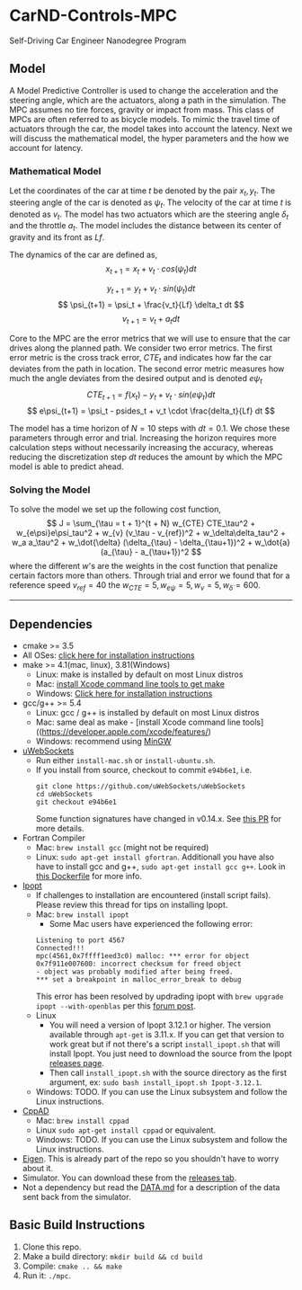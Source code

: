# CarND-Controls-MPC
Self-Driving Car Engineer Nanodegree Program

## Model
A Model Predictive Controller is used to change the acceleration and the steering angle, which are the actuators, along a path in
the simulation. The MPC assumes no tire forces, gravity or impact from mass. This class of MPCs are often referred to as bicycle
models. To mimic the travel time of actuators through the car, the model takes into account the latency. Next we will discuss the
mathematical model, the hyper parameters and the how we account for latency.

### Mathematical Model
Let the coordinates of the car at time $t$ be denoted by the pair $x_t, y_t$. The steering angle of the car is denoted as
$\psi_t$. The velocity of the car at time $t$ is denoted as $v_t$. The model has two actuators which are the steering angle
$\delta_t$ and the throttle $a_t$. The model includes the distance between its center of gravity and its front as $Lf$.

The dynamics of the car are defined as,
$$
     x_{t+1} = x_t + v_t \cdot cos(\psi_t) dt
$$

$$
     y_{t+1} = y_t + v_t \cdot sin(\psi_t) dt
$$
$$
     \psi_{t+1} = \psi_t + \frac{v_t}{Lf} \delta_t dt
$$
$$
     v_{t+1} = v_t + a_t dt
$$

Core to the MPC are the error metrics that we will use to ensure that the car drives along the planned path. We consider two error
metrics. The first error metric is the cross track error, $CTE_t$ and indicates how far the car deviates from the path in
location. The second error metric measures how much the angle deviates from the desired output and is denoted $e\psi_t$
$$
     CTE_{t+1} = f(x_t) - y_t + v_t \cdot sin(e\psi_t)  dt
$$
$$
     e\psi_{t+1} = \psi_t - psides_t + v_t \cdot \frac{delta_t}{Lf}  dt
$$

The model has a time horizon of $N = 10$ steps with $dt=0.1$. We chose these parameters through error and trial. Increasing the
horizon requires more calculation steps without necessarily increasing the accuracy, whereas reducing the discretization step $dt$
reduces the amount by which the MPC model is able to predict ahead.

### Solving the Model
To solve the model we set up the following cost function,
$$
J = \sum_{\tau = t + 1}^{t + N} w_{CTE}  CTE_\tau^2 + w_{e\psi}e\psi_tau^2 + w_{v} (v_\tau - v_{ref})^2 + w_\delta\delta_tau^2 +
w_a a_\tau^2 + w_\dot{\delta} (\delta_{\tau} - \delta_{\tau+1})^2 + w_\dot{a} (a_{\tau} - a_{\tau+1})^2
$$
where the different $w$'s are the weights in the cost function that penalize certain factors more than others. Through trial and
error we found that for a reference speed $v_{ref}=40$ the $w_{CTE} = 5, w_{e\psi} = 5, w_v = 5, w_{\dot{\delta}}=600$.

---

## Dependencies

* cmake >= 3.5
 * All OSes: [click here for installation instructions](https://cmake.org/install/)
* make >= 4.1(mac, linux), 3.81(Windows)
  * Linux: make is installed by default on most Linux distros
  * Mac: [install Xcode command line tools to get make](https://developer.apple.com/xcode/features/)
  * Windows: [Click here for installation instructions](http://gnuwin32.sourceforge.net/packages/make.htm)
* gcc/g++ >= 5.4
  * Linux: gcc / g++ is installed by default on most Linux distros
  * Mac: same deal as make - [install Xcode command line tools]((https://developer.apple.com/xcode/features/)
  * Windows: recommend using [MinGW](http://www.mingw.org/)
* [uWebSockets](https://github.com/uWebSockets/uWebSockets)
  * Run either `install-mac.sh` or `install-ubuntu.sh`.
  * If you install from source, checkout to commit `e94b6e1`, i.e.
    ```
    git clone https://github.com/uWebSockets/uWebSockets 
    cd uWebSockets
    git checkout e94b6e1
    ```
    Some function signatures have changed in v0.14.x. See [this PR](https://github.com/udacity/CarND-MPC-Project/pull/3) for more details.
* Fortran Compiler
  * Mac: `brew install gcc` (might not be required)
  * Linux: `sudo apt-get install gfortran`. Additionall you have also have to install gcc and g++, `sudo apt-get install gcc g++`. Look in [this Dockerfile](https://github.com/udacity/CarND-MPC-Quizzes/blob/master/Dockerfile) for more info.
* [Ipopt](https://projects.coin-or.org/Ipopt)
  * If challenges to installation are encountered (install script fails).  Please review this thread for tips on installing Ipopt.
  * Mac: `brew install ipopt`
       +  Some Mac users have experienced the following error:
       ```
       Listening to port 4567
       Connected!!!
       mpc(4561,0x7ffff1eed3c0) malloc: *** error for object 0x7f911e007600: incorrect checksum for freed object
       - object was probably modified after being freed.
       *** set a breakpoint in malloc_error_break to debug
       ```
       This error has been resolved by updrading ipopt with
       ```brew upgrade ipopt --with-openblas```
       per this [forum post](https://discussions.udacity.com/t/incorrect-checksum-for-freed-object/313433/19).
  * Linux
    * You will need a version of Ipopt 3.12.1 or higher. The version available through `apt-get` is 3.11.x. If you can get that version to work great but if not there's a script `install_ipopt.sh` that will install Ipopt. You just need to download the source from the Ipopt [releases page](https://www.coin-or.org/download/source/Ipopt/).
    * Then call `install_ipopt.sh` with the source directory as the first argument, ex: `sudo bash install_ipopt.sh Ipopt-3.12.1`. 
  * Windows: TODO. If you can use the Linux subsystem and follow the Linux instructions.
* [CppAD](https://www.coin-or.org/CppAD/)
  * Mac: `brew install cppad`
  * Linux `sudo apt-get install cppad` or equivalent.
  * Windows: TODO. If you can use the Linux subsystem and follow the Linux instructions.
* [Eigen](http://eigen.tuxfamily.org/index.php?title=Main_Page). This is already part of the repo so you shouldn't have to worry about it.
* Simulator. You can download these from the [releases tab](https://github.com/udacity/self-driving-car-sim/releases).
* Not a dependency but read the [DATA.md](./DATA.md) for a description of the data sent back from the simulator.


## Basic Build Instructions


1. Clone this repo.
2. Make a build directory: `mkdir build && cd build`
3. Compile: `cmake .. && make`
4. Run it: `./mpc`.

